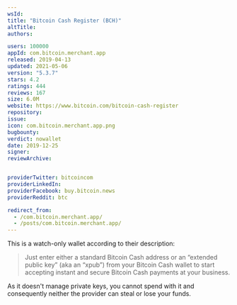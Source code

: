 ```yaml
---
wsId: 
title: "Bitcoin Cash Register (BCH)"
altTitle: 
authors:

users: 100000
appId: com.bitcoin.merchant.app
released: 2019-04-13
updated: 2021-05-06
version: "5.3.7"
stars: 4.2
ratings: 444
reviews: 167
size: 6.0M
website: https://www.bitcoin.com/bitcoin-cash-register
repository: 
issue: 
icon: com.bitcoin.merchant.app.png
bugbounty: 
verdict: nowallet
date: 2019-12-25
signer: 
reviewArchive:


providerTwitter: bitcoincom
providerLinkedIn: 
providerFacebook: buy.bitcoin.news
providerReddit: btc

redirect_from:
  - /com.bitcoin.merchant.app/
  - /posts/com.bitcoin.merchant.app/
---
```



This is a watch-only wallet according to their description:

> Just enter either a standard Bitcoin Cash address or an “extended public key”
(aka an “xpub”) from your Bitcoin Cash wallet to start accepting instant and
secure Bitcoin Cash payments at your business.

As it doesn't manage private keys, you cannot spend with it and consequently
neither the provider can steal or lose your funds.
